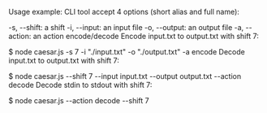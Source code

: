 Usage example:
CLI tool accept 4 options (short alias and full name):

-s, --shift: a shift
-i, --input: an input file
-o, --output: an output file
-a, --action: an action encode/decode
Encode input.txt to output.txt with shift 7:

$ node caesar.js -s 7 -i "./input.txt" -o "./output.txt" -a encode
Decode input.txt to output.txt with shift 7:

$ node caesar.js  --shift 7 --input input.txt --output output.txt --action decode
Decode stdin to stdout with shift 7:

$ node caesar.js --action decode --shift 7
